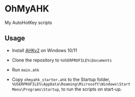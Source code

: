 # OhMyAHK
My AutoHotKey scripts

## Usage

- Install [AHKv2](https://www.autohotkey.com/download/ahk-v2.exe) on Windows 10/11

- Clone the repository to `%USERPROFILE%\Documents`

- Run `main.ahk`

- Copy `ohmyahk_starter.ahk` to the Startup folder, `%USERPROFILE%\AppData\Roaming\Microsoft\Windows\Start Menu\Programs\Startup`, to run the scripts on start-up.
